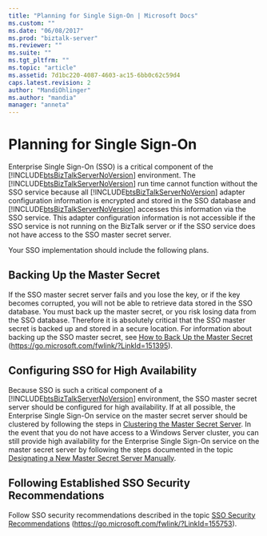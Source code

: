 ```yaml
---
title: "Planning for Single Sign-On | Microsoft Docs"
ms.custom: ""
ms.date: "06/08/2017"
ms.prod: "biztalk-server"
ms.reviewer: ""
ms.suite: ""
ms.tgt_pltfrm: ""
ms.topic: "article"
ms.assetid: 7d1bc220-4087-4603-ac15-6bb0c62c59d4
caps.latest.revision: 2
author: "MandiOhlinger"
ms.author: "mandia"
manager: "anneta"
---
```

# Planning for Single Sign-On
Enterprise Single Sign-On (SSO) is a critical component of the [!INCLUDE[btsBizTalkServerNoVersion](../includes/btsbiztalkservernoversion-md.md)] environment. The [!INCLUDE[btsBizTalkServerNoVersion](../includes/btsbiztalkservernoversion-md.md)] run time cannot function without the SSO service because all [!INCLUDE[btsBizTalkServerNoVersion](../includes/btsbiztalkservernoversion-md.md)] adapter configuration information is encrypted and stored in the SSO database and [!INCLUDE[btsBizTalkServerNoVersion](../includes/btsbiztalkservernoversion-md.md)] accesses this information via the SSO service. This adapter configuration information is not accessible if the SSO service is not running on the BizTalk server or if the SSO service does not have access to the SSO master secret server.

 Your SSO implementation should include the following plans.

## Backing Up the Master Secret
 If the SSO master secret server fails and you lose the key, or if the key becomes corrupted, you will not be able to retrieve data stored in the SSO database. You must back up the master secret, or you risk losing data from the SSO database. Therefore it is absolutely critical that the SSO master secret is backed up and stored in a secure location. For information about backing up the SSO master secret, see [How to Back Up the Master Secret](https://go.microsoft.com/fwlink/?LinkId=151395) (https://go.microsoft.com/fwlink/?LinkId=151395).

## Configuring SSO for High Availability
 Because SSO is such a critical component of a [!INCLUDE[btsBizTalkServerNoVersion](../includes/btsbiztalkservernoversion-md.md)] environment, the SSO master secret server should be configured for high availability. If at all possible, the Enterprise Single Sign-On service on the master secret server should be clustered by following the steps in [Clustering the Master Secret Server](../technical-guides/clustering-the-master-secret-server.md). In the event that you do not have access to a Windows Server cluster, you can still provide high availability for the Enterprise Single Sign-On service on the master secret server by following the steps documented in the topic [Designating a New Master Secret Server Manually](../technical-guides/designating-a-new-master-secret-server-manually.md).

## Following Established SSO Security Recommendations
 Follow SSO security recommendations described in the topic [SSO Security Recommendations](https://go.microsoft.com/fwlink/?LinkId=155753) (https://go.microsoft.com/fwlink/?LinkId=155753).